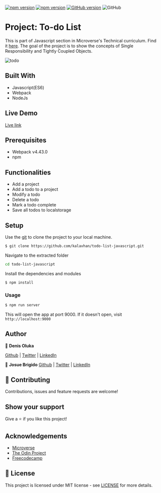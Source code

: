 [![npm version](https://badge.fury.io/js/webpack.svg)](https://badge.fury.io/js/webpack)
[![npm version](https://badge.fury.io/js/npm.svg)](https://badge.fury.io/js/npm)
[![GitHub version](https://badge.fury.io/gh/OlukaDenis%2Frestaurant-page.svg)](https://badge.fury.io/gh/OlukaDenis%2todo-list-javascript)
![GitHub](https://img.shields.io/github/license/OlukaDenis/todo-list-javascript)

# Project: To-do List

This is part of Javascript section in Microverse's Technical curriculum. Find it [here](https://www.theodinproject.com/courses/javascript/lessons/todo-list).
The goal of the project is to show the concepts of Single Responsibility and Tightly Coupled Objects.

![todo](https://user-images.githubusercontent.com/37341054/81015709-d08e8c00-8e67-11ea-8290-17b8463792aa.png)

## Built With
- Javascript(ES6)
- Webpack
- NodeJs

## Live Demo
[Live link]('')


## Prerequisites
- Webpack v4.43.0
- npm

## Functionalities 
- Add a project
- Add a todo to a project
- Modify a todo
- Delete a todo
- Mark a todo complete
- Save all todos to localstorage

## Setup

Use the [git](https://git-scm.com/downloads) to clone the project to your local machine.
```sh
$ git clone https://github.com/kalavhan/todo-list-javascript.git
```

Navigate to the extracted folder
```sh 
cd todo-list-javascript
```

Install the dependencies and modules
```sh
$ npm install
```

### Usage
```sh
$ npm run server
```
This will open the app at port 9000. If it doesn't open, visit ```http://localhost:9000```

## Author

👤 **Denis Oluka**

[Github](https://github.com/OlukaDenis) | [Twitter](https://twitter.com/dennylucaz) | [LinkedIn](https://linkedin.com/in/denis-oluka)

👤 **Josue Brigido**
[Github](https://github.com/kalavhan) | [Twitter](https://twitter.com/kalavhan) | [LinkedIn](https://linkedin.com/in/kalavhan)



## 🤝 Contributing

Contributions, issues and feature requests are welcome!

## Show your support

Give a ⭐️ if you like this project!

## Acknowledgements
- [Microverse](https://www.microverse.org/)
- [The Odin Project](https://www.theodinproject.com/)
- [Freecodecamp](http://freecodecamp.org/)

## 📝 License

This project is licensed under MIT license - see [LICENSE](/LICENSE) for more details.

